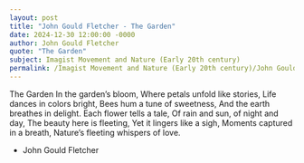 ```yaml
---
layout: post
title: "John Gould Fletcher - The Garden"
date: 2024-12-30 12:00:00 -0000
author: John Gould Fletcher
quote: "The Garden"
subject: Imagist Movement and Nature (Early 20th century)
permalink: /Imagist Movement and Nature (Early 20th century)/John Gould Fletcher/John Gould Fletcher - The Garden
---
```


The Garden
In the garden’s bloom,
Where petals unfold like stories,
Life dances in colors bright,
Bees hum a tune of sweetness,
And the earth breathes in delight.
Each flower tells a tale,
Of rain and sun, of night and day,
The beauty here is fleeting,
Yet it lingers like a sigh,
Moments captured in a breath,
Nature’s fleeting whispers of love.


- John Gould Fletcher

